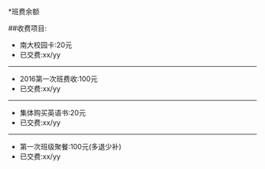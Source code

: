 *班费余额

##收费项目:
* 南大校园卡:20元
* 已交费:xx/yy

---------------------------------------
* 2016第一次班费收:100元
* 已交费:xx/yy

---------------------------------
* 集体购买英语书:20元
* 已交费:xx/yy

--------------------------------------
* 第一次班级聚餐:100元(多退少补)
* 已交费:xx/yy









